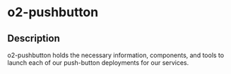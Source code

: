 # o2-pushbutton

## Description
o2-pushbutton holds the necessary information, components, and tools to launch each of our push-button deployments for our services.

